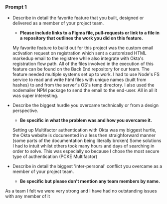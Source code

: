 ### Prompt 1

- Describe in detail the favorite feature that you built, designed or delivered as a member of your project team.
    - **Please include links to a Figma file, pull-requests or link to a file in a repository that outlines the work you did on this feature.**

  My favorite feature to build out for this project was the custom email activation request on registration which sent a customized HTML markedup email to the registree while also
integrate with Okta's registration flow path. All of the files involved in the execution of this feature can be found on the Back End repository for our team. The feature needed
multiple systems set up to work. I had to use Node's FS service to read and write html files with unique names (built from hashes) to and from the server's OS's temp directory.
I also used the nodemailer NPM package to send the email to the end-user. All in all it was super interesting.

- Describe the biggest hurdle you overcame technically or from a design perspective.
    - **Be specific in what the problem was and how you overcame it.**

  Setting up Multifactor authentication with Okta was my biggest hurtle, the Okta website is documented in a less then straighforward manner (some parts of the documentation being
literally broken) Some solutions I had to intuit whilst others took many hours and days of searching in order to solve. This was especially so because I chose the most secure 
type of authentication (PCKE Multifactor) 

- Describe in detail the biggest 'inter-personal' conflict you overcame as a member of your project team.
    - **Be specific but please don't mention any team members by name.**

As a team I felt we were very strong and I have had no outstanding issues with any member of it 

